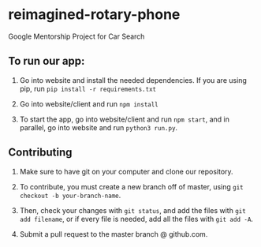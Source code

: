 # reimagined-rotary-phone
Google Mentorship Project for Car Search

## To run our app:

1. Go into website and install the needed dependencies. If you are using pip, run `pip install -r requirements.txt`

2. Go into website/client and run `npm install`

3. To start the app, go into website/client and run `npm start`, and in parallel, go into website and run `python3 run.py`.


## Contributing

1. Make sure to have git on your computer and clone our repository. 

2. To contribute, you must create a new branch off of master, using ```git checkout -b your-branch-name```. 

3. Then, check your changes with `git status`, and add the files with `git add filename`, or if every file is needed, add all the files with `git add -A`.

4. Submit a pull request to the master branch @ github.com.
